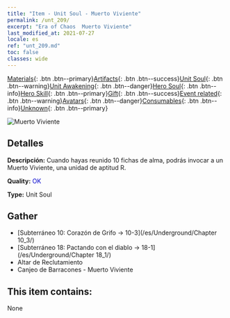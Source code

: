 ```yaml
---
title: "Item - Unit Soul - Muerto Viviente"
permalink: /unt_209/
excerpt: "Era of Chaos  Muerto Viviente"
last_modified_at: 2021-07-27
locale: es
ref: "unt_209.md"
toc: false
classes: wide
---
```

 [Materials](/ItemsES/){: .btn .btn--primary}[Artifacts](/ItemsES/Artifacts/){: .btn .btn--success}[Unit Soul](/ItemsES/UnitSoul/){: .btn .btn--warning}[Unit Awakening](/ItemsES/UnitAwakening/){: .btn .btn--danger}[Hero Soul](/ItemsES/HeroSoul/){: .btn .btn--info}[Hero Skill](/ItemsES/HeroSkill/){: .btn .btn--primary}[Gift](/ItemsES/Gift/){: .btn .btn--success}[Event related](/ItemsES/Events/){: .btn .btn--warning}[Avatars](/ItemsES/Avatars/){: .btn .btn--danger}[Consumables](/ItemsES/Consumables/){: .btn .btn--info}[Unknown](/ItemsES/Unknown/){: .btn .btn--primary}

 ![Muerto Viviente](/images/u/ti_jiangshi.jpg)

## Detalles
 **Descripción:** Cuando hayas reunido 10 fichas de alma, podrás invocar a un Muerto Viviente, una unidad de aptitud R.

 **Quality:** <span style="color: #0000CD">OK</span>

 **Type:** Unit Soul

## Gather

*    [Subterráneo 10: Corazón de Grifo -> 10-3](/es/Underground/Chapter 10_3/) 
*    [Subterráneo 18: Pactando con el diablo -> 18-1](/es/Underground/Chapter 18_1/) 
*    Altar de Reclutamiento 
*    Canjeo de Barracones - Muerto Viviente 

## This item contains:

  None

